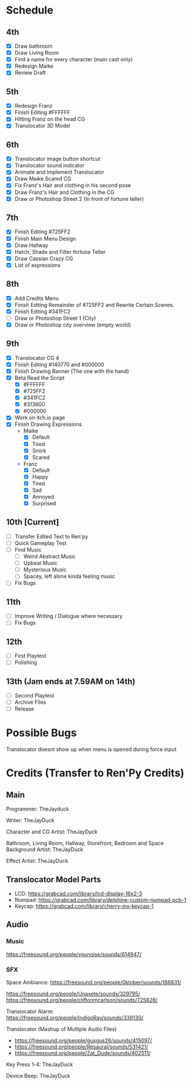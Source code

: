 # Schedule

## 4th

- [x] Draw bathroom
- [x] Draw Living Room
- [x] Find a name for every character (main cast only)
- [x] Redesign Maike
- [x] Review Draft

## 5th

- [x] Redesign Franz
- [x] Finish Editing #FFFFFF
- [x] Hitting Franz on the head CG
- [x] Translocator 3D Model

## 6th

- [x] Translocator image button shortcut
- [x] Translocator sound indicator
- [x] Animate and Implement Translocator
- [x] Draw Maike Scared CG
- [x] Fix Franz's Hair and clothing in his second pose
- [x] Draw Franz's Hair and Clothing in the CG
- [x] Draw or Photoshop Street 2 (In front of fortune teller)

## 7th

- [x] Finish Editing #725FF2
- [x] Finish Main Menu Design
- [x] Draw Hallway
- [x] Hatch, Shade and Filter fortune Teller
- [x] Draw Cassian Crazy CG
- [x] List of expressions

## 8th

- [x] Add Credits Menu
- [x] Finish Editing Remainder of #725FF2 and Rewrite Certain Scenes.
- [x] Finish Editing #341FC2
- [ ] Draw or Photoshop Street 1 (City) <!--! Scrapped -->
- [x] Draw or Photoshop city overview (empty world)

## 9th

- [x] Translocator CG 4
- [x] Finish Editing #140770 and #000000
- [x] Finish Drawing Banner (The one with the hand)
- [x] Beta Read the Script
  - [x] #FFFFFF
  - [x] #725FF2
  - [x] #341FC2
  - [x] #313600
  - [x] #000000
- [x] Work on itch.io page
- [x] Finish Drawing Expressions
  - Maike
    - [x] Default
    - [x] Tired
    <!-- - [ ] Ignore -->
    - [x] Smirk
    - [x] Scared
  - Franz
    - [x] Default
    - [x] Happy
    - [x] Tired
    - [x] Sad
    - [x] Annoyed
    - [x] Surprised

## 10th [Current]

- [ ] Transfer Edited Text to Ren'py
- [ ] Quick Gameplay Test
- [ ] Find Music
  - [ ] Weird Abstract Music
  - [ ] Upbeat Music
  - [ ] Mysterious Music
  - [ ] Spacey, left alone kinda feeling music
- [ ] Fix Bugs

## 11th

- [ ] Improve Writing / Dialogue where necessary
- [ ] Fix Bugs

## 12th

- [ ] First Playtest
- [ ] Polishing

## 13th (Jam ends at 7.59AM on 14th)

- [ ] Second Playtest
- [ ] Archive Files
- [ ] Release

# Possible Bugs

Translocator doesnt show up when menu is opened during force input

# Credits (Transfer to Ren'Py Credits)

## Main

Programmer: TheJayduck

Writer: TheJayDuck

Character and CG Artist: TheJayDuck

Bathroom, Living Room, Hallway, Storefront, Bedroom and Space Background Artist: TheJayDuck

Effect Artist: TheJayDuck

## Translocator Model Parts

- LCD: https://grabcad.com/library/lcd-display-16x2-3
- Numpad: https://grabcad.com/library/delphine-custom-numpad-pcb-1
- Keycap: https://grabcad.com/library/cherry-mx-keycap-1

## Audio

### Music

https://freesound.org/people/younoise/sounds/614947/

### SFX

Space Ambiance: https://freesound.org/people/0ktober/sounds/188831/

https://freesound.org/people/Unaxete/sounds/329795/
https://freesound.org/people/cliftonmcarlson/sounds/725828/

Translocator Alarm: https://freesound.org/people/IndigoRay/sounds/339130/

Translocator (Mashup of Multiple Audio Files)

- https://freesound.org/people/gusgus26/sounds/415097/
- https://freesound.org/people/Resaural/sounds/531421/
- https://freesound.org/people/Zat_Dude/sounds/402511/

Key Press 1-4: TheJayDuck

Device Beep: TheJayDuck
